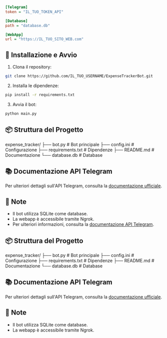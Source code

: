 

```ini
[Telegram]
token = "IL_TUO_TOKEN_API"

[Database]
path = "database.db"

[WebApp]
url = "https://IL_TUO_SITO_WEB.com"
``` 

## 🚀 Installazione e Avvio

1. Clona il repository:

```bash
git clone https://github.com/IL_TUO_USERNAME/ExpenseTrackerBot.git
```

2. Installa le dipendenze:

```bash
pip install -r requirements.txt
```

3. Avvia il bot:

```bash
python main.py
```

## 📦 Struttura del Progetto

expense_tracker/
├── bot.py # Bot principale
├── config.ini # Configurazione 
├── requirements.txt # Dipendenze
├── README.md # Documentazione
└── database.db # Database

## 📚 Documentazione API Telegram

Per ulteriori dettagli sull'API Telegram, consulta la [documentazione ufficiale](https://core.telegram.org/bots/api).

## 📝 Note

- Il bot utilizza SQLite come database.
- La webapp è accessibile tramite Ngrok.
- Per ulteriori informazioni, consulta la [documentazione API Telegram](https://core.telegram.org/bots/api).

## 📦 Struttura del Progetto

expense_tracker/
├── bot.py # Bot principale
├── config.ini # Configurazione
├── requirements.txt # Dipendenze
├── README.md # Documentazione
└── database.db # Database

## 📚 Documentazione API Telegram

Per ulteriori dettagli sull'API Telegram, consulta la [documentazione ufficiale](https://core.telegram.org/bots/api).

## 📝 Note

- Il bot utilizza SQLite come database.
- La webapp è accessibile tramite Ngrok.        